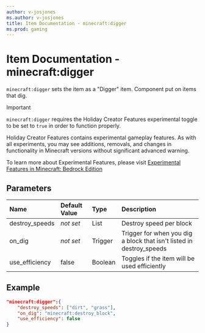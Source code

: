 ```yaml
---
author: v-josjones
ms.author: v-josjones
title: Item Documentation - minecraft:digger
ms.prod: gaming
---
```


# Item Documentation - minecraft:digger

`minecraft:digger` sets the item as a "Digger" item. Component put on items that dig.

>[!IMPORTANT]
> `minecraft:digger` requires the Holiday Creator Features experimental toggle to be set to `true` in order to function properly.
>
>Holiday Creator Features contains experimental gameplay features. As with all experiments, you may see additions, removals, and changes in functionality in Minecraft versions without significant advanced warning.
>
>To learn more about Experimental Features, please visit [Experimental Features in Minecraft: Bedrock Edition](../../../../../Documents/ExperimentalFeaturesToggle.md)

## Parameters

|Name |Default Value  |Type  |Description  |
|:----------|:----------|:----------|:----------|
|destroy_speeds|*not set* |List | Destroy speed per block|
|on_dig |*not set*  |Trigger | Trigger for when you dig a block that isn't listed in destroy_speeds|
|use_efficiency |false  | Boolean| Toggles if the item will be used efficiently|

## Example

```json
"minecraft:digger":{
    "destroy_speeds": ["dirt", "grass"],
    "on_dig": "minecraft:destroy_block",
    "use_efficiency": false
}
```
